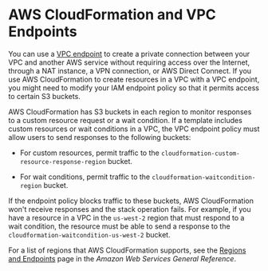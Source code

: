 # AWS CloudFormation and VPC Endpoints<a name="cfn-vpce-bucketnames"></a>

You can use a [VPC endpoint](http://docs.aws.amazon.com/AmazonVPC/latest/UserGuide/vpc-endpoints.html) to create a private connection between your VPC and another AWS service without requiring access over the Internet, through a NAT instance, a VPN connection, or AWS Direct Connect\. If you use AWS CloudFormation to create resources in a VPC with a VPC endpoint, you might need to modify your IAM endpoint policy so that it permits access to certain S3 buckets\.

AWS CloudFormation has S3 buckets in each region to monitor responses to a custom resource request or a wait condition\. If a template includes custom resources or wait conditions in a VPC, the VPC endpoint policy must allow users to send responses to the following buckets:

+ For custom resources, permit traffic to the `cloudformation-custom-resource-response-region` bucket\.

+ For wait conditions, permit traffic to the `cloudformation-waitcondition-region` bucket\.

If the endpoint policy blocks traffic to these buckets, AWS CloudFormation won't receive responses and the stack operation fails\. For example, if you have a resource in a VPC in the `us-west-2` region that must respond to a wait condition, the resource must be able to send a response to the `cloudformation-waitcondition-us-west-2` bucket\.

For a list of regions that AWS CloudFormation supports, see the [Regions and Endpoints](http://docs.aws.amazon.com/general/latest/gr/rande.html#cfn_region) page in the *Amazon Web Services General Reference*\.